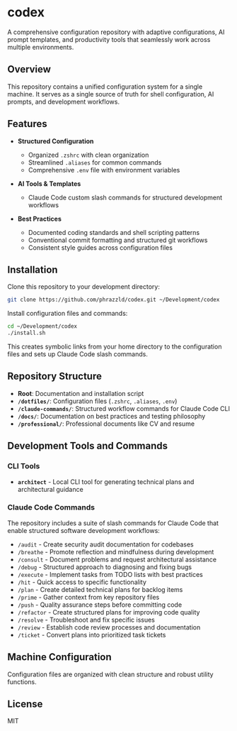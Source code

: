 # codex

A comprehensive configuration repository with adaptive configurations, AI prompt templates, and productivity tools that seamlessly work across multiple environments.

## Overview

This repository contains a unified configuration system for a single machine. It serves as a single source of truth for shell configuration, AI prompts, and development workflows.

## Features

- **Structured Configuration**
  - Organized `.zshrc` with clean organization
  - Streamlined `.aliases` for common commands
  - Comprehensive `.env` file with environment variables

- **AI Tools & Templates**
  - Claude Code custom slash commands for structured development workflows

- **Best Practices**
  - Documented coding standards and shell scripting patterns
  - Conventional commit formatting and structured git workflows
  - Consistent style guides across configuration files

## Installation

Clone this repository to your development directory:

```bash
git clone https://github.com/phrazzld/codex.git ~/Development/codex
```

Install configuration files and commands:

```bash
cd ~/Development/codex
./install.sh
```

This creates symbolic links from your home directory to the configuration files and sets up Claude Code slash commands.

## Repository Structure

- **Root**: Documentation and installation script
- **`/dotfiles/`**: Configuration files (`.zshrc`, `.aliases`, `.env`)
- **`/claude-commands/`**: Structured workflow commands for Claude Code CLI
- **`/docs/`**: Documentation on best practices and testing philosophy
- **`/professional/`**: Professional documents like CV and resume

## Development Tools and Commands

### CLI Tools

- **`architect`** - Local CLI tool for generating technical plans and architectural guidance

### Claude Code Commands

The repository includes a suite of slash commands for Claude Code that enable structured software development workflows:

- `/audit` - Create security audit documentation for codebases
- `/breathe` - Promote reflection and mindfulness during development
- `/consult` - Document problems and request architectural assistance
- `/debug` - Structured approach to diagnosing and fixing bugs
- `/execute` - Implement tasks from TODO lists with best practices
- `/hit` - Quick access to specific functionality
- `/plan` - Create detailed technical plans for backlog items
- `/prime` - Gather context from key repository files
- `/push` - Quality assurance steps before committing code
- `/refactor` - Create structured plans for improving code quality
- `/resolve` - Troubleshoot and fix specific issues
- `/review` - Establish code review processes and documentation
- `/ticket` - Convert plans into prioritized task tickets

## Machine Configuration

Configuration files are organized with clean structure and robust utility functions.

## License

MIT
